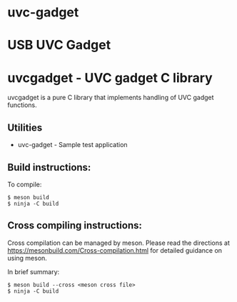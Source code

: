 # uvc-gadget
USB UVC Gadget
=======
# uvcgadget - UVC gadget C library

uvcgadget is a pure C library that implements handling of UVC gadget functions.

## Utilities

- uvc-gadget - Sample test application

## Build instructions:

To compile:

```
$ meson build
$ ninja -C build
```

## Cross compiling instructions:

Cross compilation can be managed by meson. Please read the directions at
https://mesonbuild.com/Cross-compilation.html for detailed guidance on using
meson.

In brief summary:
```
$ meson build --cross <meson cross file>
$ ninja -C build
```
